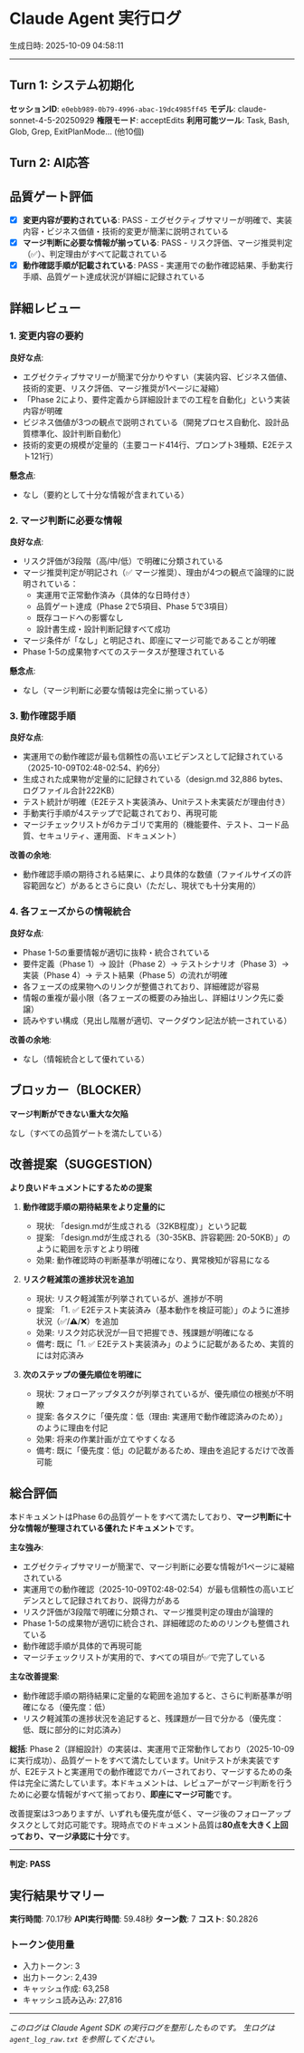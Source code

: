 # Claude Agent 実行ログ

生成日時: 2025-10-09 04:58:11

---

## Turn 1: システム初期化

**セッションID**: `e0ebb989-0b79-4996-abac-19dc4985ff45`
**モデル**: claude-sonnet-4-5-20250929
**権限モード**: acceptEdits
**利用可能ツール**: Task, Bash, Glob, Grep, ExitPlanMode... (他10個)

## Turn 2: AI応答

## 品質ゲート評価

- [x] **変更内容が要約されている**: PASS - エグゼクティブサマリーが明確で、実装内容・ビジネス価値・技術的変更が簡潔に説明されている
- [x] **マージ判断に必要な情報が揃っている**: PASS - リスク評価、マージ推奨判定（✅）、判定理由がすべて記載されている
- [x] **動作確認手順が記載されている**: PASS - 実運用での動作確認結果、手動実行手順、品質ゲート達成状況が詳細に記録されている

## 詳細レビュー

### 1. 変更内容の要約

**良好な点**:
- エグゼクティブサマリーが簡潔で分かりやすい（実装内容、ビジネス価値、技術的変更、リスク評価、マージ推奨が1ページに凝縮）
- 「Phase 2により、要件定義から詳細設計までの工程を自動化」という実装内容が明確
- ビジネス価値が3つの観点で説明されている（開発プロセス自動化、設計品質標準化、設計判断自動化）
- 技術的変更の規模が定量的（主要コード414行、プロンプト3種類、E2Eテスト121行）

**懸念点**:
- なし（要約として十分な情報が含まれている）

### 2. マージ判断に必要な情報

**良好な点**:
- リスク評価が3段階（高/中/低）で明確に分類されている
- マージ推奨判定が明記され（✅ マージ推奨）、理由が4つの観点で論理的に説明されている：
  - 実運用で正常動作済み（具体的な日時付き）
  - 品質ゲート達成（Phase 2で5項目、Phase 5で3項目）
  - 既存コードへの影響なし
  - 設計書生成・設計判断記録すべて成功
- マージ条件が「なし」と明記され、即座にマージ可能であることが明確
- Phase 1-5の成果物すべてのステータスが整理されている

**懸念点**:
- なし（マージ判断に必要な情報は完全に揃っている）

### 3. 動作確認手順

**良好な点**:
- 実運用での動作確認が最も信頼性の高いエビデンスとして記録されている（2025-10-09T02:48-02:54、約6分）
- 生成された成果物が定量的に記録されている（design.md 32,886 bytes、ログファイル合計222KB）
- テスト統計が明確（E2Eテスト実装済み、Unitテスト未実装だが理由付き）
- 手動実行手順が4ステップで記載されており、再現可能
- マージチェックリストが6カテゴリで実用的（機能要件、テスト、コード品質、セキュリティ、運用面、ドキュメント）

**改善の余地**:
- 動作確認手順の期待される結果に、より具体的な数値（ファイルサイズの許容範囲など）があるとさらに良い（ただし、現状でも十分実用的）

### 4. 各フェーズからの情報統合

**良好な点**:
- Phase 1-5の重要情報が適切に抜粋・統合されている
- 要件定義（Phase 1）→ 設計（Phase 2）→ テストシナリオ（Phase 3）→ 実装（Phase 4）→ テスト結果（Phase 5）の流れが明確
- 各フェーズの成果物へのリンクが整備されており、詳細確認が容易
- 情報の重複が最小限（各フェーズの概要のみ抽出し、詳細はリンク先に委譲）
- 読みやすい構成（見出し階層が適切、マークダウン記法が統一されている）

**改善の余地**:
- なし（情報統合として優れている）

## ブロッカー（BLOCKER）

**マージ判断ができない重大な欠陥**

なし（すべての品質ゲートを満たしている）

## 改善提案（SUGGESTION）

**より良いドキュメントにするための提案**

1. **動作確認手順の期待結果をより定量的に**
   - 現状: 「design.mdが生成される（32KB程度）」という記載
   - 提案: 「design.mdが生成される（30-35KB、許容範囲: 20-50KB）」のように範囲を示すとより明確
   - 効果: 動作確認時の判断基準が明確になり、異常検知が容易になる

2. **リスク軽減策の進捗状況を追加**
   - 現状: リスク軽減策が列挙されているが、進捗が不明
   - 提案: 「1. ✅ E2Eテスト実装済み（基本動作を検証可能）」のように進捗状況（✅/⚠️/❌）を追加
   - 効果: リスク対応状況が一目で把握でき、残課題が明確になる
   - 備考: 既に「1. ✅ E2Eテスト実装済み」のように記載があるため、実質的には対応済み

3. **次のステップの優先順位を明確に**
   - 現状: フォローアップタスクが列挙されているが、優先順位の根拠が不明瞭
   - 提案: 各タスクに「優先度：低（理由: 実運用で動作確認済みのため）」のように理由を付記
   - 効果: 将来の作業計画が立てやすくなる
   - 備考: 既に「優先度：低」の記載があるため、理由を追記するだけで改善可能

## 総合評価

本ドキュメントはPhase 6の品質ゲートをすべて満たしており、**マージ判断に十分な情報が整理されている優れたドキュメント**です。

**主な強み**:
- エグゼクティブサマリーが簡潔で、マージ判断に必要な情報が1ページに凝縮されている
- 実運用での動作確認（2025-10-09T02:48-02:54）が最も信頼性の高いエビデンスとして記録されており、説得力がある
- リスク評価が3段階で明確に分類され、マージ推奨判定の理由が論理的
- Phase 1-5の成果物が適切に統合され、詳細確認のためのリンクも整備されている
- 動作確認手順が具体的で再現可能
- マージチェックリストが実用的で、すべての項目が✅で完了している

**主な改善提案**:
- 動作確認手順の期待結果に定量的な範囲を追加すると、さらに判断基準が明確になる（優先度：低）
- リスク軽減策の進捗状況を追記すると、残課題が一目で分かる（優先度：低、既に部分的に対応済み）

**総括**:
Phase 2（詳細設計）の実装は、実運用で正常動作しており（2025-10-09に実行成功）、品質ゲートをすべて満たしています。Unitテストが未実装ですが、E2Eテストと実運用での動作確認でカバーされており、マージするための条件は完全に満たしています。本ドキュメントは、レビュアーがマージ判断を行うために必要な情報がすべて揃っており、**即座にマージ可能**です。

改善提案は3つありますが、いずれも優先度が低く、マージ後のフォローアップタスクとして対応可能です。現時点でのドキュメント品質は**80点を大きく上回っており、マージ承認に十分**です。

---
**判定: PASS**

## 実行結果サマリー

**実行時間**: 70.17秒
**API実行時間**: 59.48秒
**ターン数**: 7
**コスト**: $0.2826

### トークン使用量
- 入力トークン: 3
- 出力トークン: 2,439
- キャッシュ作成: 63,258
- キャッシュ読み込み: 27,816

---

*このログは Claude Agent SDK の実行ログを整形したものです。*
*生ログは `agent_log_raw.txt` を参照してください。*